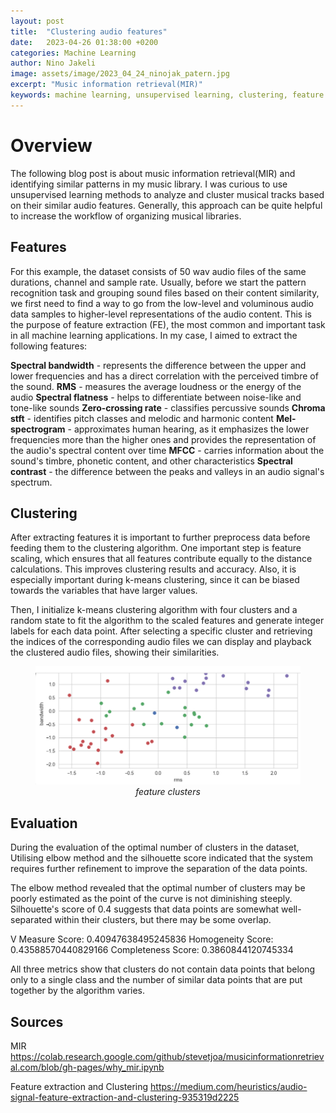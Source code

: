 ```yaml
---
layout: post
title:  "Clustering audio features"
date:   2023-04-26 01:38:00 +0200
categories: Machine Learning
author: Nino Jakeli
image: assets/image/2023_04_24_ninojak_patern.jpg
excerpt: "Music information retrieval(MIR)"
keywords: machine learning, unsupervised learning, clustering, feature extraction
---
```


# Overview

The following blog post is about music information retrieval(MIR) and identifying similar patterns in my music library. I was curious to use unsupervised learning methods to analyze and cluster musical tracks based on their similar audio features. Generally, this approach can be quite helpful to increase the workflow of organizing musical libraries.

## Features

For this example, the dataset consists of 50 wav audio files of the same durations, channel and sample rate. Usually, before we start the pattern recognition task and grouping sound files based on their content similarity, we first need to find a way to go from the low-level and voluminous audio data samples to higher-level representations of the audio content. This is the purpose of feature extraction (FE), the most common and important task in all machine learning applications. In my case, I aimed to extract the following features: 

**Spectral bandwidth** - represents the difference between the upper and lower frequencies and has a direct correlation with the perceived timbre of the sound. 
**RMS** - measures the average loudness or the energy of the audio
**Spectral flatness** - helps to differentiate between noise-like and tone-like sounds
**Zero-crossing rate** - classifies percussive sounds
**Chroma stft** - identifies pitch classes and melodic and harmonic content
**Mel-spectrogram** - approximates human hearing, as it emphasizes the lower frequencies more than the higher ones and provides the representation of the audio's spectral content over time
**MFCC** - carries information about the sound's timbre, phonetic content, and other characteristics
**Spectral contrast** - the difference between the peaks and valleys in an audio signal's spectrum.

## Clustering

After extracting features it is important to further preprocess data before feeding them to the clustering algorithm. One important step is feature scaling, which ensures that all features contribute equally to the distance calculations. This improves clustering results and accuracy. Also, it is especially important during k-means clustering, since it can be biased towards the variables that have larger values.

Then, I initialize k-means clustering algorithm with four clusters and a random state to fit the algorithm to the scaled features and generate integer labels for each data point. After selecting a specific cluster and retrieving the indices of the corresponding audio files we can display and playback the clustered audio files, showing their similarities.

<figure style="text-align: center;">
   <img src="/assets/image/2024_04_26_features.png" alt="Alternate Text" title="Image Title" width="auto" />
   <figcaption style="font-style: italic;">feature clusters</figcaption>
</figure>

## Evaluation

During the evaluation of the optimal number of clusters in the dataset, Utilising elbow method and the silhouette score indicated that the system requires further refinement to improve the separation of the data points.

The elbow method revealed that the optimal number of clusters may be poorly estimated as the point of the curve is not diminishing steeply.
Silhouette's score of 0.4 suggests that data points are somewhat well-separated within their clusters, but there may be some overlap. 

V Measure Score: 0.40947638495245836
Homogeneity Score: 0.43588570440829166
Completeness Score: 0.3860844120745334


All three metrics show that clusters do not contain data points that belong only to a single class and the number of similar data points that are put together by the algorithm varies.

## Sources

MIR
https://colab.research.google.com/github/stevetjoa/musicinformationretrieval.com/blob/gh-pages/why_mir.ipynb

Feature extraction and Clustering
https://medium.com/heuristics/audio-signal-feature-extraction-and-clustering-935319d2225
